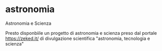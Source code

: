 # astronomia
Astronomia e Scienza

Presto disponbiile un progetto di astronomia e scienza preso dal portale https://zeked.it/ di divulgazione scientifica "astronomia, tecnologia e scienza"
